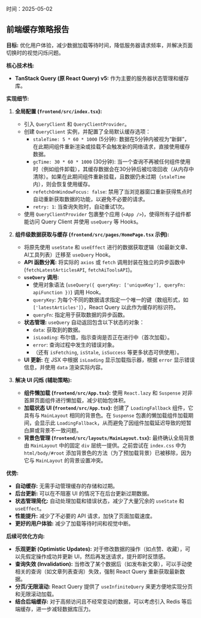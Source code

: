 时间：2025-05-02



## 前端缓存策略报告

**目标:** 优化用户体验，减少数据加载等待时间，降低服务器请求频率，并解决页面切换时的视觉闪烁问题。

**核心技术栈:**

*   **TanStack Query (原 React Query) v5:** 作为主要的服务器状态管理和缓存库。

**实现细节:**

1.  **全局配置 (`frontend/src/index.tsx`):**
    *   引入 `QueryClient` 和 `QueryClientProvider`。
    *   创建 `QueryClient` 实例，并配置了全局默认缓存选项：
        *   `staleTime: 5 * 60 * 1000` (5分钟): 数据在5分钟内被视为“新鲜”，在此期间组件重新渲染或挂载不会触发新的网络请求，直接使用缓存数据。
        *   `gcTime: 30 * 60 * 1000` (30分钟): 当一个查询不再被任何组件使用时（例如组件卸载），其缓存数据会在30分钟后被垃圾回收（从内存中清除）。如果在此期间组件重新挂载，且数据仍未过期（`staleTime` 内），则会恢复使用缓存。
        *   `refetchOnWindowFocus: false`: 禁用了当浏览器窗口重新获得焦点时自动重新获取数据的功能，以避免不必要的请求。
        *   `retry: 1`: 当查询失败时，自动重试1次。
    *   使用 `QueryClientProvider` 包裹整个应用 (`<App />`)，使得所有子组件都能访问 Query Client 并使用 `useQuery` 等 Hooks。

2.  **组件级数据获取与缓存 (`frontend/src/pages/HomePage.tsx` 示例):**
    *   将原先使用 `useState` 和 `useEffect` 进行的数据获取逻辑（如最新文章、AI工具列表）迁移至 `useQuery` Hook。
    *   **API 函数分离:** 将实际的 `axios` 或 `fetch` 调用封装在独立的异步函数中 (`fetchLatestArticlesAPI`, `fetchAiToolsAPI`)。
    *   **`useQuery` 调用:**
        *   使用对象语法 (`useQuery({ queryKey: ['uniqueKey'], queryFn: apiFunction })`) 调用 Hook。
        *   `queryKey`: 为每个不同的数据请求指定一个唯一的键（数组形式，如 `['latestArticles']`），React Query 以此作为缓存的标识符。
        *   `queryFn`: 指定用于获取数据的异步函数。
    *   **状态管理:** `useQuery` 自动返回包含以下状态的对象：
        *   `data`: 获取到的数据。
        *   `isLoading`: 布尔值，指示查询是否正在进行中（首次加载）。
        *   `error`: 查询过程中发生的错误对象。
        *   （还有 `isFetching`, `isStale`, `isSuccess` 等更多状态可供使用）。
    *   **UI 更新:** 在 JSX 中根据 `isLoading` 显示加载指示器，根据 `error` 显示错误信息，并使用 `data` 渲染实际内容。

3.  **解决 UI 闪烁 (辅助策略):**
    *   **组件懒加载 (`frontend/src/App.tsx`):** 使用 `React.lazy` 和 `Suspense` 对非首屏页面组件进行懒加载，减少初始包体积。
    *   **加载状态 UI (`frontend/src/App.tsx`):** 创建了 `LoadingFallback` 组件，它具有与 `MainLayout` 相同的背景色。在 `Suspense` 包裹的懒加载组件加载期间，会显示此 `LoadingFallback`，从而避免了因组件加载延迟导致的短暂白屏或背景不一致问题。
    *   **背景色管理 (`frontend/src/layouts/MainLayout.tsx`):** 最终确认全局背景由 `MainLayout` 中的固定 `div` 层统一提供。之前尝试在 `index.css` 中为 `html/body/#root` 添加背景色的方法（为了预加载背景）已被移除，因为它与 `MainLayout` 的背景设置冲突。

**优势:**

*   **自动缓存:** 无需手动管理缓存的存储和过期。
*   **后台更新:** 可以在不阻塞 UI 的情况下在后台更新过期数据。
*   **状态管理简化:** 自动处理加载和错误状态，减少了大量冗余的 `useState` 和 `useEffect`。
*   **性能提升:** 减少了不必要的 API 请求，加快了页面加载速度。
*   **更好的用户体验:** 减少了加载等待时间和视觉中断。

**后续可优化方向:**

*   **乐观更新 (Optimistic Updates):** 对于修改数据的操作（如点赞、收藏），可以先假定操作成功并更新 UI，然后再发送请求，提升即时反馈感。
*   **查询失效 (Invalidation):** 当修改了某个数据后（如发布新文章），可以手动使相关的查询（如文章列表查询）失效，强制 React Query 重新获取最新数据。
*   **分页/无限滚动:** React Query 提供了 `useInfiniteQuery` 来更方便地实现分页和无限滚动加载。
*   **结合后端缓存:** 对于高频访问且不经常变动的数据，可以考虑引入 Redis 等后端缓存，进一步减轻数据库压力。
